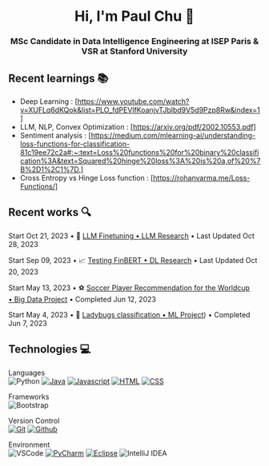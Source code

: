 <h1 align="center"> Hi, I'm Paul Chu 👋 </h1>

<h3 align="center">MSc Candidate in Data Intelligence Engineering at ISEP Paris & VSR at Stanford University</h3>

## Recent learnings 📚 
- Deep Learning : [https://www.youtube.com/watch?v=XUFLq6dKQok&list=PLO_fdPEVlfKoanjvTJbIbd9V5d9Pzp8Rw&index=1]
- LLM, NLP, Convex Optimization : [https://arxiv.org/pdf/2002.10553.pdf]
- Sentiment analysis : [https://medium.com/mlearning-ai/understanding-loss-functions-for-classification-81c19ee72c2a#:~:text=Loss%20functions%20for%20binary%20classification%3A&text=Squared%20hinge%20loss%3A%20is%20a,of%20%7B%2D1%2C1%7D.]
- Cross Entropy vs Hinge Loss function : [https://rohanvarma.me/Loss-Functions/] 

## Recent works 🔍

Start Oct 21, 2023 • 🐍 [LLM Finetuning • LLM Research](https://github.com/PuchToTalk/LLM) • Last Updated Oct 28, 2023 

Start Sep 09, 2023 • 📈 [Testing FinBERT • DL Research](https://github.com/PuchToTalk/FinBERT) • Last Updated Oct 20, 2023

Start May 13, 2023 • ⚽️ [Soccer Player Recommendation for the Worldcup • Big Data Project](https://github.com/PuchToTalk/Football_WorldCup_Recommendation) • Completed Jun 12, 2023   

Start May 4, 2023 • 🐞 [Ladybugs classification • ML Project]([https://github.com/PuchToTalk/Ladybug_project)) • Completed Jun 7, 2023







## Technologies 💻
Languages<br>
![Python](https://img.shields.io/badge/Python-000?style=for-the-badge&logo=python&logoColor=7FFFD4) [![Java](https://img.shields.io/badge/Java-000?style=for-the-badge&logo=java&logoColor=white)](#)  [![Javascript](https://img.shields.io/badge/-Javascript-000?style=for-the-badge&logo=javascript)](#) [![HTML](https://img.shields.io/badge/-HTML-000?style=for-the-badge&logo=html5)](#) [![CSS](https://img.shields.io/badge/-CSS-000?style=for-the-badge&logo=css3&logoColor=1572B6)](#) 

Frameworks <br>
![Bootstrap](https://img.shields.io/badge/-Bootstrap-000?style=for-the-badge&logo=bootstrap) 


Version Control <br>
[![Git](https://img.shields.io/badge/-Git-000?style=for-the-badge&logo=git)](#) [![Github](https://img.shields.io/badge/-Github-000?style=for-the-badge&logo=github)](#)

Environment  
![VSCode](https://img.shields.io/badge/-VSCode-000?style=for-the-badge&logo=visualstudiocode&logoColor=007ACC) [![PyCharm](https://img.shields.io/badge/-PyCharm-000?style=for-the-badge&logo=PyCharm&logoColor=449e48)](#) [![Eclipse](https://img.shields.io/badge/-Netbeans-000?style=for-the-badge&logo=apache-netbeans-ide&logoColor=34214)](#) ![IntelliJ IDEA](https://img.shields.io/badge/-intellij-000?style=for-the-badge&logo=intellijidea&logoColor=007ACC)
